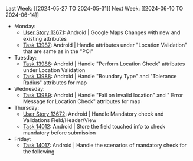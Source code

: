 Last Week: [[2024-05-27 TO 2024-05-31]]
Next Week: [[2024-06-10 TO 2024-06-14]]
- Monday:
	- [User Story 13671](https://dev.azure.com/appsteer/appsteer.io/_workitems/edit/13671): Android | Google Maps Changes with new and existing attributes
	- [Task 13987](https://dev.azure.com/appsteer/appsteer.io/_workitems/edit/13987): Android | Handle attributes under "Location Validation" that are same as in the "POI"
- Tuesday:
	- [Task 13986](https://dev.azure.com/appsteer/appsteer.io/_workitems/edit/13986): Android | Handle "Perform Location Check" attributes under Location Validation
	- [Task 13988](https://dev.azure.com/appsteer/appsteer.io/_workitems/edit/13988): Android | Handle "Boundary Type" and "Tolerance Radius" attributes for map
- Wednesday:
	- [Task 13989](https://dev.azure.com/appsteer/appsteer.io/_workitems/edit/13989): Android | Handle "Fail on Invalid location" and " Error Message for Location Check" attributes for map
- Thursday:
	- [User Story 13672](https://dev.azure.com/appsteer/appsteer.io/_workitems/edit/13672): Android | Handle Mandatory check and Validations Field/Header/View
	- [Task 14012](https://dev.azure.com/appsteer/appsteer.io/_workitems/edit/14012): Android | Store the field touched info to check mandatory before submission
- Friday:
	- [Task 14017](https://dev.azure.com/appsteer/appsteer.io/_workitems/edit/14017): Android | Handle the scenarios of mandatory check for the following

